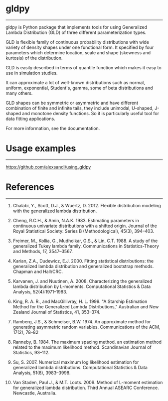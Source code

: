 # gldpy

_______

gldpy is Python package that implements  tools for using Generalized Lambda Distribution (GLD) of three different parameterization types.

GLD is flexible family of continuous probability distributions with wide variety of density shapes under one functional form. It specified by four parameters which determine location, scale and shape (skewness and kurtosis) of the distribution.

GLD is easily described in terms of quantile function which makes it easy to use in simulation studies. 

It can approximate a lot of well-known distributions such as normal, uniform, exponential, Student's, gamma, some of beta distributions and many others. 

GLD shapes can be symmetric or asymmetric  and have different combination of finite and infinite tails, they include unimodal, U-shaped, J-shaped and monotone density functions. So it is particularly useful tool for data fitting applications.

For more information, see the documentation.



# Usage examples

___

https://github.com/alexsandi/using_gldpy



# References

_______

1. Chalabi, Y., Scott, D.J., & Wuertz, D. 2012. Flexible distribution modeling with the generalized lambda distribution.

2. Cheng, R.C.H., & Amin, N.A.K. 1983. Estimating parameters in continuous univariate distributions with a shifted origin. Journal of the Royal Statistical Society: Series B (Methodological), 45(3), 394–403.

3. Freimer, M., Kollia, G., Mudholkar, G.S., & Lin, C.T. 1988. A study of the generalized Tukey lambda family. Communications in Statistics-Theory and Methods, 17, 3547–3567. 

4. Karian, Z.A., Dudewicz, E.J. 2000. Fitting statistical distributions: the generalized lambda distribution and generalized bootstrap methods. Chapman and Hall/CRC.

5. Karvanen, J. and Nuutinen, A. 2008. Characterizing the generalized lambda distribution by L-moments. Computational Statistics & Data Analysis, 52(4):1971–1983. 

6. King, R. A. R., and MacGillivray, H. L. 1999. "A Starship Estimation Method for the Generalized Lambda Distributions," Australian and New Zealand Journal of Statistics, 41, 353–374. 
7.   Ramberg, J.S., & Schmeiser, B.W. 1974. An approximate method for generating asymmetric random variables. Communications of the ACM, 17(2), 78–82   
8.   Ranneby, B. 1984. The maximum spacing method. an estimation method related to the maximum likelihood method. Scandinavian Journal of Statistics, 93–112.
9.   Su, S. 2007. Numerical maximum log likelihood estimation for generalized lambda distributions. Computational Statistics & Data Analysis, 51(8), 3983–3998. 
10.  Van Staden, Paul J., & M.T. Loots. 2009. Method of L-moment estimation for generalized lambda distribution. Third Annual ASEARC Conference. Newcastle, Australia.